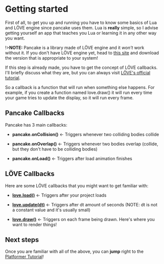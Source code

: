 # Getting started

First of all, to get you up and running you have to know some basics of Lua and LÖVE engine since pancake uses them. Lua is **really** simple, so I advise getting yourself an app that teaches you Lua or learning it in any other way you want.

!>**NOTE:** Pancake is a library made of LÖVE engine and it *won't* work without it. If you don't have LÖVE engine yet, head to [this site](https://love2d.org/) and download the version that is appropriate to your system!

If this step is already made, you have to get the concept of LÖVE callbacks. I'll briefly discuss what they are, but you can always visit [LÖVE's official tutorial](https://love2d.org/wiki/Tutorial:Callback_Functions).

So a callback is a function that will run when something else happens. For example, if you create a function named love.draw() it will run every time your game tries to update the display, so it will run every frame.

## Pancake Callbacks

Pancake has 3 main callbacks:

* **pancake.onCollision()** <- Triggers whenever two colliding bodies collide

* **pancake.onOverlap()** <- Triggers whenever two bodies overlap (collide, but they don't have to be colliding bodies)

* **pancake.onLoad()** <- Triggers after load animation finishes

## LÖVE Callbacks

Here are some LÖVE callbacks that you might want to get familiar with:

* **[love.load()](https://love2d.org/wiki/love.load)** <- Triggers after your project loads

* **[love.update(dt)](https://love2d.org/wiki/love.update)** <- Triggers after dt amount of seconds (NOTE: dt is not a constant value and it's usually small)

* **[love.draw()](https://love2d.org/wiki/love.draw)** <- Triggers on each frame being drawn. Here's where you want to render things!

## Next steps

Once you are familiar with all of the above, you can **jump** right to the [Platformer Tutorial](http://mightypancake.games/#/tutorials/platformer)!
